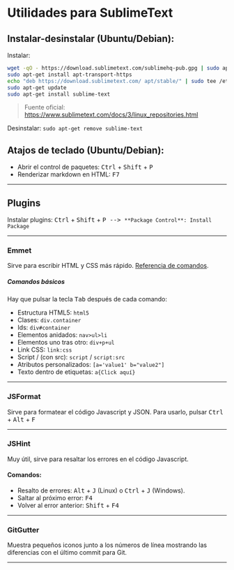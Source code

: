 # Utilidades para SublimeText

## Instalar-desinstalar (Ubuntu/Debian):
Instalar: 
```sh
wget -qO - https://download.sublimetext.com/sublimehq-pub.gpg | sudo apt-key add -
sudo apt-get install apt-transport-https
echo "deb https://download.sublimetext.com/ apt/stable/" | sudo tee /etc/apt/sources.list.d/sublime-text.list
sudo apt-get update
sudo apt-get install sublime-text
```
>Fuente oficial: https://www.sublimetext.com/docs/3/linux_repositories.html


Desinstalar: `sudo apt-get remove sublime-text`


## Atajos de teclado (Ubuntu/Debian):
- Abrir el control de paquetes: <kbd>Ctrl</kbd> + <kbd>Shift</kbd> + <kbd>P<kbd>
- Renderizar markdown en HTML: <kbd>F7</kbd>

_________________________________________________________

## Plugins

Instalar plugins: <kbd>Ctrl</kbd> + <kbd>Shift</kbd> + <kbd>P<kbd> --> `**Package Control**: Install Package`

__________________________

### Emmet
Sirve para escribir HTML y CSS más rápido. [Referencia de comandos](https://docs.emmet.io/cheat-sheet/).

##### Comandos básicos
Hay que pulsar la tecla <kbd>Tab</kbd> después de cada comando:

- Estructura HTML5: `html5`
- Clases: `div.container`
- Ids: `div#container`
- Elementos anidados: `nav>ul>li`
- Elementos uno tras otro: `div+p+ul`
- Link CSS:  `link:css`
- Script / (con src): `script` / `script:src`
- Atributos personalizados: `[a='value1' b="value2"]`
- Texto dentro de etiquetas: `a{Click aquí}`

____________________________

### JSFormat
Sirve para formatear el código Javascript y JSON. Para usarlo, pulsar <kbd>Ctrl</kbd> + <kbd>Alt</kbd> + <kbd>F</kbd>
____________________________

### JSHint
Muy útil, sirve para resaltar los errores en el código Javascript. 

#### Comandos:
- Resalto de errores: <kbd>Alt</kbd> + <kbd>J</kbd> (Linux) o <kbd>Ctrl</kbd> + <kbd>J</kbd> (Windows).
- Saltar al próximo error: <kbd>F4</kbd>
- Volver al error anterior: <kbd>Shift</kbd> + <kbd>F4<kbd>

__________________________

### GitGutter
Muestra pequeños iconos junto a los números de línea mostrando las diferencias con el último commit para Git.

__________________________
